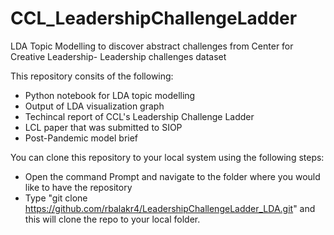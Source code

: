# CCL_LeadershipChallengeLadder
LDA Topic Modelling to discover abstract challenges from Center for Creative Leadership- Leadership challenges dataset

This repository consits of the following:
- Python notebook for LDA topic modelling 
- Output of LDA visualization graph 
- Techincal report of CCL's Leadership Challenge Ladder
- LCL paper that was submitted to SIOP
- Post-Pandemic model brief

You can clone this repository to your local system using the following steps:
- Open the command Prompt  and navigate to the folder where you would like to have the repository
- Type "git clone https://github.com/rbalakr4/LeadershipChallengeLadder_LDA.git"   and this will clone the repo to your local folder.
